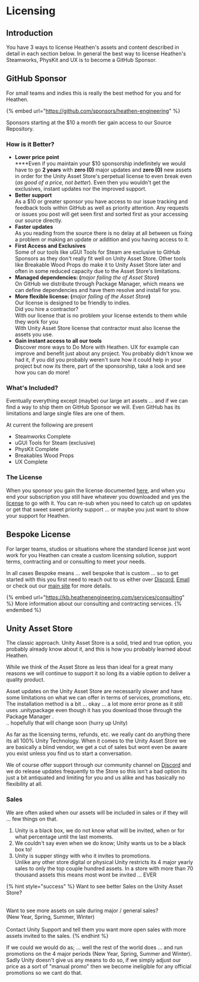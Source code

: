 # Licensing

## Introduction

You have 3 ways to license Heathen's assets and content described in detail in each section below. In general the best way to license Heathen's Steamworks, PhysKit and UX is to become a GitHub Sponsor.

## GitHub Sponsor

For small teams and indies this is really the best method for you and for Heathen.

{% embed url="https://github.com/sponsors/heathen-engineering" %}

Sponsors starting at the $10 a month tier gain access to our Source Repository.

### How is it Better?

* **Lower price point**\
  ****Even if you maintain your $10 sponsorship indefinitely we would have to go **2 years** with **zero (0)** major updates and **zero (0)** new assets in order for the Unity Asset Store's perpetual license to even break even (_as good of a price, not better_). Even then you wouldn't get the exclusives, instant updates nor the improved support.
* **Better support**\
  As a $10 or greater sponsor you have access to our issue tracking and feedback tools within GitHub as well as priority attention. Any requests or issues you post will get seen first and sorted first as your accessing our source directly.
* **Faster updates**\
  As you reading from the source there is no delay at all between us fixing a problem or making an update or addition and you having access to it.
* **First Access and Exclusives**\
  Some of our tools like uGUI Tools for Steam are exclusive to GitHub Sponsors as they don't really fit well on Unity Asset Store. Other tools like Breakable Wood Props do make it to Unity Asset Store later and often in some reduced capacity due to the Asset Store's limitations.
* **Managed dependencies: (**_major failing the of Asset Store_**)**\
  On GitHub we distribute through Package Manager, which means we can define dependencies and have them resolve and install for you.
* **More flexible license: (**_major failing of the Asset Store_**)**\
  Our license is designed to be friendly to indies.\
  Did you hire a contractor?\
  With our license that is no problem your license extends to them while they work for you\
  With Unity Asset Store license that contractor must also license the assets you use.&#x20;
* **Gain instant access to all our tools**\
  **D**iscover more ways to Do More with Heathen. UX for example can improve and benefit just about any project. You probably didn't know we had it, if you did you probably weren't sure how it could help in your project but now its there, part of the sponsorship, take a look and see how you can do more!

### What's Included?

Eventually everything except (maybe) our large art assets … and if we can find a way to ship them on GitHub Sponsor we will. Even GitHub has its limitations and large single files are one of them.

At current the following are present

* Steamworks Complete
* uGUI Tools for Steam (exclusive)
* PhysKit Complete
* Breakables Wood Props
* UX Complete

### The License

When you sponsor you gain the license documented [here](../../company/heathen-license-agreement.md), and when you end your subscription you still have whatever you downloaded and yes the [license](../../company/heathen-license-agreement.md) to go with it. You can re-sub when you need to catch up on updates or get that sweet sweet priority support … or maybe you just want to show your support for Heathen.

## Bespoke License

For larger teams, studios or situations where the standard license just wont work for you Heathen can create a custom licensing solution, support terms, contracting and or consulting to meet your needs.

In all cases Bespoke means … well bespoke that is custom … so to get started with this you first need to reach out to us either over [Discord](https://discord.gg/6X3xrRc), [Email ](mailto://support@heathen.group?subject=Bespoke%20Licensing)or check out our [main site](https://heathen.group) for more details.

{% embed url="https://kb.heathenengineering.com/services/consulting" %}
More information about our consulting and contracting services.
{% endembed %}

## Unity Asset Store

The classic approach. Unity Asset Store is a solid, tried and true option, you probably already know about it, and this is how you probably learned about Heathen.

While we think of the Asset Store as less than ideal for a great many reasons we will continue to support it so long its a viable option to deliver a quality product.

Asset updates on the Unity Asset Store are necessarily slower and have some limitations on what we can offer in terms of services, promotions, etc. The installation method is a bit … okay … a lot more error prone as it still uses .unitypackage even though it has you download those through the Package Manager .\
.. hopefully that will change soon (hurry up Unity)

As far as the licensing terms, refunds, etc. we really cant do anything there its all 100% Unity Technology. When it comes to the Unity Asset Store we are basically a blind vendor, we get a cut of sales but wont even be aware you exist unless you find us to start a conversation.

We of course offer support through our community channel on [Discord](https://discord.gg/6X3xrRc) and we do release updates frequently to the Store so this isn't a bad option its just a bit antiquated and limiting for you and us alike and has basically no flexibility at all.

### Sales

We are often asked when our assets will be included in sales or if they will … few things on that.

1. Unity is a black box, we do not know what will be invited, when or for what percentage until the last moments.
2. We couldn't say even when we do know; Unity wants us to be a black box to!
3. Unity is supper stingy with who it invites to promotions. \
   Unlike any other store digital or physical Unity restricts its 4 major yearly sales to only the top couple hundred assets. In a store with more than 70 thousand assets this means most wont be invited … EVER

{% hint style="success" %}
Want to see better Sales on the Unity Asset Store?

\
Want to see more assets on sale during major / general sales? \
(New Year, Spring, Summer, Winter)\
\
Contact Unity Support and tell them you want more open sales with more assets invited to the sales.
{% endhint %}

If we could we would do as; … well the rest of the world does … and run promotions on the 4 major periods (New Year, Spring, Summer and Winter). Sadly Unity doesn't give us any means to do so, if we simply adjust our price as a sort of "manual promo" then we become ineligible for any official promotions so we cant do that.
